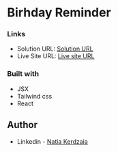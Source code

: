 # Birhday Reminder

### Links

- Solution URL: [Solution URL](https://github.com/natiaker/birthdays.git)
- Live Site URL: [Live site URL](https://natiaker.github.io/birthdays/)

### Built with

- JSX
- Tailwind css
- React

## Author

- Linkedin - [Natia Kerdzaia](linkedin.com/in/natiaker/)
